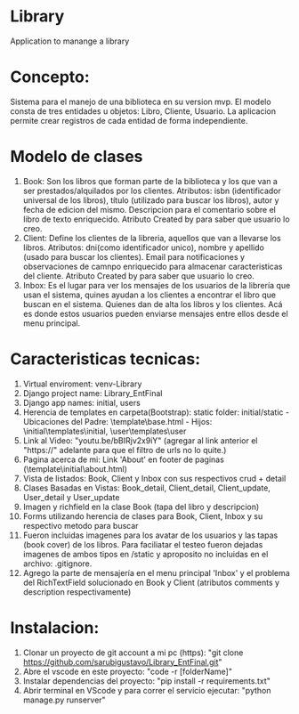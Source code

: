 # Library
Application to manange a library

# Concepto:
Sistema para el manejo de una biblioteca en su version mvp. 
El modelo consta de tres entidades u objetos: Libro, Cliente, Usuario.
La aplicacion permite crear registros de cada entidad de forma independiente.

# Modelo de clases
1) Book: Son los libros que forman parte de la biblioteca y los que van a ser prestados/alquilados por los clientes. 
    Atributos: isbn (identificador universal de los libros), título (utilizado para buscar los libros), autor y fecha de edicion del mismo. Descripcion para el comentario sobre el libro de texto enriquecido. Atributo Created by para saber que usuario lo creo.
2) Client: Define los clientes de la libreria, aquellos que van a llevarse los libros.
    Atributos: dni(como identificador unico), nombre y apellido (usado para buscar los clientes). Email para notificaciones y observaciones de camnpo enriquecido para almacenar caracteristicas del cliente. Atributo Created by para saber que usuario lo creo.
3) Inbox: Es el lugar para ver los mensajes de los usuarios de la librería que usan el sistema, quines ayudan a los clientes a encontrar el libro que buscan en el sistema. Quienes dan de alta los libros y los clientes. Acá es donde estos usuarios pueden enviarse mensajes entre ellos desde el menu principal.

# Caracteristicas tecnicas:
1) Virtual enviroment: venv-Library
2) Django project name: Library_EntFinal
3) Django app names: initial, users
4) Herencia de templates en carpeta(Bootstrap): static folder: initial/static - Ubicaciones del Padre: \template\base.html - Hijos: \initial\templates\initial, \user\templates\user
5) Link al Video: "youtu.be/bBIRjv2x9iY" (agregar al link anterior el "https://" adelante para que el filtro de urls no lo quite.)
6) Pagina acerca de mi: Link 'About' en footer de paginas (\template\initial\about.html) 
7) Vista de listados: Book, Client y Inbox con sus respectivos crud + detail
8) Clases Basadas en Vistas: Book_detail, Client_detail, Client_update, User_detail y User_update
9) Imagen y richfield en la clase Book (tapa del libro y descripcion)
10) Forms utilizando herencia de clases para Book, Client, Inbox y su respectivo metodo para buscar
11) Fueron incluidas imagenes para los avatar de los usuarios y las tapas (book cover) de los libros. Para faciliatar el testeo fueron dejadas imagenes de ambos tipos en /static y aproposito no incluidas en el archivo: .gitignore.
12) Agrego la parte de mensajería en el menu principal 'Inbox' y el problema del RichTextField solucionado en Book y Client (atributos comments y description respectivamente)


# Instalacion:
1) Clonar un proyecto de git account a mi pc (https): "git clone https://github.com/sarubigustavo/Library_EntFinal.git"
2) Abre el vscode en este proyecto: "code -r [folderName]"
3) Instalar dependencias del proyecto: "pip install -r requirements.txt"
4) Abrir terminal en VScode y para correr el servicio ejecutar: "python manage.py runserver"